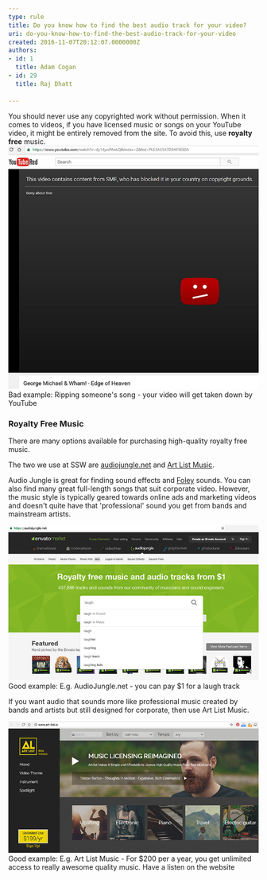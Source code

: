 ```yaml
---
type: rule
title: Do you know how to find the best audio track for your video?
uri: do-you-know-how-to-find-the-best-audio-track-for-your-video
created: 2016-11-07T20:12:07.0000000Z
authors:
- id: 1
  title: Adam Cogan
- id: 29
  title: Raj Dhatt

---
```


​​​​You should never use any copyrighted work without permission. When it comes to videos, if you have licensed music or songs on your YouTube video, it might be entirely removed from the site. To avoid this, use **royalty free** music.​  
![](audio-video-bad.jpg) Bad example: Ripping someone's song - your video will get taken down by YouTube

### Royalty Free Music 


There are many options available for purchasing high-quality royalty free music.

The two we use at SSW are [audiojungle.net](https://audiojungle.net/) and [Art List Music](https://artlist.io/).

Audio Jungle is great for finding sound effects and [Foley](https://en.wikipedia.org/wiki/Foley_%28filmmaking%29) sounds. You can also find many great full-length songs that suit corporate video. However, the music style is typically geared towards online ads and marketing videos  and doesn't quite have that 'professional' sound you get from bands and mainstream artists.
 
![](audio-video-good-audiojungle.jpg)  Good example: E.g. AudioJungle.net - you can pay $1 for a laugh track 

If you want audio that sounds more like professional music created by bands and artists but still designed for corporate, then use Art List Music.
 
![](audio-video-good-art-list.jpg) Good example: E.g. Art List Music - For $200 per a year, you get unlimited access to really awesome quality music. Have a listen on the website

